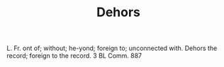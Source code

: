 ---
title: Dehors
letter: D
permalink: "/definitions/bld-dehors.html"
body: L. Fr. ont of; without; he-yond; foreign to; unconnected with. Dehors the record;
  foreign to the record. 3 BL Comm. 887
published_at: '2018-07-07'
source: Black's Law Dictionary 2nd Ed (1910)
layout: post
---